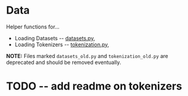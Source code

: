 # Data

Helper functions for...
* Loading Datasets -- [datasets.py](datasets.py),
* Loading Tokenizers -- [tokenization.py](tokenization.py),

**NOTE:** Files marked `datasets_old.py` and `tokenization_old.py` are deprecated and should be removed eventually.

# TODO -- add readme on tokenizers
